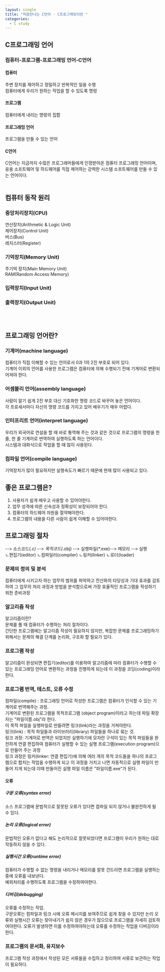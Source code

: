 ```yaml
---
layout: single
title: "처음만나는 C언어 - C프로그래밍이란 "
categories:
  - C study
---
```


## C프로그래밍 언어
### 컴퓨터-프로그램-프로그래밍 언어-C언어
#### 컴퓨터
주변 장치를 제어하고 정밀하고 반복적인 일을 수행 <br>
컴퓨터에게 우리가 원하는 작업을 할 수 있도록 명령 <br>
#### 프로그램
컴퓨터에게 내리는 명령의 집합 <br>
#### 프로그래밍 언어
프로그램을 만들 수 있는 언어 <br>
#### C언어
C언어는 지금까지 수많은 프로그래머들에게 인정받아온 컴퓨터 프로그래밍 언어이며, 응용 소프트웨어 및 하드웨어를 직접 제어하는 강력한 시스템 소프트웨어를 만들 수 있는 언어이다. <br> <br>

## 컴퓨터 동작 원리
### 중앙처리장치(CPU)
연산장치(Arithmetic & Logic Unit) <br>
제어장치(Control Unit) <br>
버스(Bus) <br>
레지스터(Register) <br>
### 기억장치(Memory Unit)
주기억 장치(Main Memory Unit) <br>
RAM(Random Access Memory) <br>
### 입력장치(Input Unit)
### 출력장치(Output Unit)
 <br> <br>

## 프로그래밍 언어란?
### 기계어(machine language)
컴퓨터가 직접 이해할 수 있는 언어로서 0과 1의 2진 부호로 되어 있다. <br>
기계어 이외의 언어를 사용한 프로그램은 컴퓨터에 의해 수행되기 전에 기계어로 변환되어져야 한다. <br>
### 어셈블리 언어(assembly language)
사람이 알기 쉽게 2진 부호 대신 기호화한 명령 코드로 바꾸어 놓은 언어이다. <br>
각 프로세서마다 자신의 명령 코드를 가지고 있어 배우기가 매우 어렵다. <br>
### 인터프리트 언어(interpret language)
우리가 외국어로 연설을 할 때 바로 통역해 주는 것과 같은 것으로 프로그램의 명령을 한 줄, 한 줄 기계어로 번역하여 실행하도록 하는 언어이다. <br>
시스템과 대화식으로 작업을 할 때 많이 사용된다. <br>
### 컴파일 언어(compile language)
기억장치가 많이 필요하지만 실행속도가 빠르기 때문에 현재 많이 사용되고 있다. <br>

## 좋은 프로그램은?
1. 사용자가 쉽게 배우고 사용할 수 있어야한다. <br>
2. 업무 성격에 따른 신속성과 정확성이 보장되어야 한다. <br>
3. 컴퓨터의 하드웨어 자원을 절약해야한다. <br>
4. 프로그램의 내용을 다른 사람이 쉽게 이해할 수 있어야한다. <br>

## 프로그래밍 절차
--> 소스코드(*.c) --> 목적코드(*.obj) --> 실행파일(*.exe)--> 메모리 --> 실행 <br>
 ㄴ편집기(editor)  ㄴ컴파일러(compiler) ㄴ링커(linker)    ㄴ로더(loader)
### 문제의 정의 및 분석
컴퓨터에게 시키고자 하는 업무의 범위를 파악하고 전산화의 타당성과 기대 효과를 검토하여 그 업무의 처리 과정과 방법을 분석함으로써 가장 효율적인 프로그램을 작성하기 위한 준비과정 <br>
### 알고리즘 작성
알고리즘이란? <br>
문제를 풀 때 컴퓨터가 수행하는 처리 절차이다. <br>
간단한 프로그램에는 알고리즘 작성이 필요하지 않지만, 복잡한 문제를 프로그래밍하기 위해서는 문제의 해결 단계를 논리화, 구조화 할 필요가 있다. <br>
### 프로그램 작성
알고리즘이 완성되면 편집기(editor)를 이용하여 알고리즘에 따라 컴퓨터가 수행할 수 있는 프로그래밍 언어로 변환하는 과정을 진행하게 되는데 이 과정을 코딩(coding)이라한다. <br>
### 프로그램 번역, 테스트, 오류 수정
컴파일(compile) : 프로그래밍 언어로 작성한 프로그램은 컴퓨터가 인식할 수 있는 기계어로 번역해주는 과정. <br>
기계어로 변환된 프로그램을 목적프로그램 (object program)이라고 하는데 파일 확장자는 "파일이름.obj"라 한다. <br>
이 목적 파일을 실행파일로 만들려면 링크(link)라는 과정을 거쳐야한다. <br>
링크(link) : 목적 파일들과 라이브러리(library) 파일들을 하나로 묶는 것. <br>
링크 과정: 기계어로 번역은 되었지만 실행하기에 모자란 구석이 있는 목적 파일들을 완전하게 연결 편집하여 컴퓨터가 실행할 수 있는 실행 프로그램(execution program)으로 만들어 주는 과정 <br>
링크 과정은 링커(linker: 연결 편집기)에 의해 여러 개의 목적 코드들을 하나의 프로그램으로 합치는 작업을 수행하게 되고 이 과정을 거치고 나면 자동적으로 실행 파일이 만들어 지게 되는데 이때 만들어진 실행 파일 이름은 "파일이름.exe"가 된다. <br>
#### 오류
##### 구문 오류(syntax error)
소스 프로그램에 문법적으로 잘못된 오류가 있다면 컴파일 되지 않거나 불완전하게 될 수 있다. <br>
##### 논리 오류(logical error)
문법적인 오류가 없다고 해도 논리적으로 잘못되었다면 프로그램이 우리가 원하는 대로 작동하지 않을 수 있다. <br>
##### 실행시간 오류(runtime error)
컴퓨터가 수행할 수 없는 명령을 내리거나 메모리를 잘못 건드리면 프로그램을 실행하는 중에 오류를 내보낸다. <br>
예외처리를 수행하도록 프로그램을 수정하여야한다. <br>
##### 디버깅(debugging)
오류를 수정하는 작업. <br>
구문오류는 컴파일과 링크 시에 오류 메시지를 보여주므로 쉽게 찾을 수 있지만 논리 오류와 실행시간 오류는 찾아내기가 쉽지 않은 경우가 많으므로 프로그램을 자세히 검토하여야한다. 오류가 발생하면 이를 수정하여야하는데 오류를 수정하는 작업을 디버깅이라한다. <br>
### 프로그램의 문서화, 유지보수
프로그램 작성 과정에서 작성된 모든 서류들을 수집하고 정리하여 서류로 보관하는 작업이 필요하다. <br>
